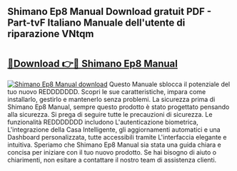 ## Shimano Ep8 Manual Download gratuit PDF - Part-tvF Italiano Manuale dell'utente di riparazione VNtqm

# <h2><a href="http://dfdrjjs.blite.top/?on=Shimano+Ep8+Manual">🔗Download 👉🔴 Shimano Ep8 Manual</a></h2>

[![Shimano Ep8 Manual download](https://i.imgur.com/lujVjoI.png)](http://dfdrjjs.blite.top/?on=Shimano+Ep8+Manual)
Questo Manuale sblocca il potenziale del tuo nuovo REDDDDDDD. Scopri le sue caratteristiche, impara come installarlo, gestirlo e mantenerlo senza problemi. La sicurezza prima di Shimano Ep8 Manual, sempre questo prodotto è stato progettato pensando alla sicurezza. Si prega di seguire tutte le precauzioni di sicurezza. Le funzionalità REDDDDDDD includono L'autenticazione biometrica, L'integrazione della Casa Intelligente, gli aggiornamenti automatici e una Dashboard personalizzata, tutte accessibili tramite L'interfaccia elegante e intuitiva. Speriamo che Shimano Ep8 Manual sia stata una guida chiara e concisa per iniziare con il tuo nuovo prodotto. Se hai bisogno di aiuto o chiarimenti, non esitare a contattare il nostro team di assistenza clienti.
